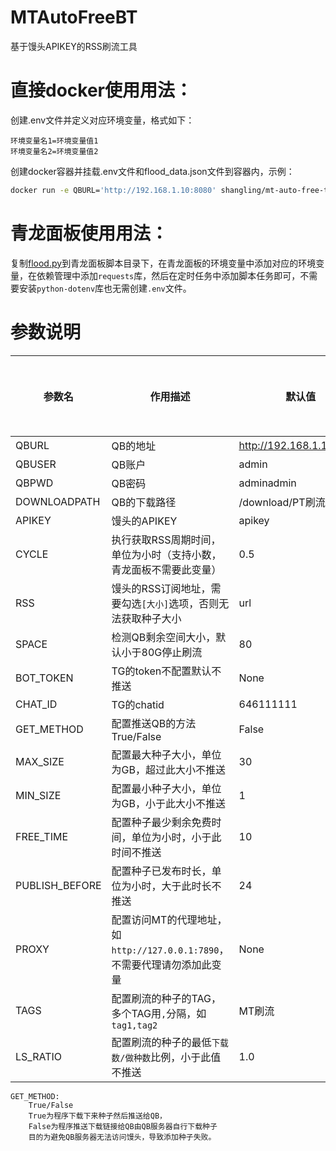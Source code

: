 # MTAutoFreeBT
基于馒头APIKEY的RSS刷流工具

# 直接docker使用用法：
创建.env文件并定义对应环境变量，格式如下：
```
环境变量名1=环境变量值1
环境变量名2=环境变量值2
```
创建docker容器并挂载.env文件和flood_data.json文件到容器内，示例：
```bash
docker run -e QBURL='http://192.168.1.10:8080' shangling/mt-auto-free-to-qb:latest -v ./flood_data.json:/app/flood_data.json -v ./.env:/app/.env
```

# 青龙面板使用用法：
复制[flood.py](./app/flood.py)到青龙面板脚本目录下，在青龙面板的环境变量中添加对应的环境变量，在依赖管理中添加`requests`库，然后在定时任务中添加脚本任务即可，不需要安装`python-dotenv`库也无需创建`.env`文件。

# 参数说明

| 参数名          | 作用描述                              | 默认值                      | 是否可为空 |
|--------------|-----------------------------------|--------------------------|-------|
| QBURL        | QB的地址                             | http://192.168.1.10:8080 | 否     |
| QBUSER       | QB账户                              | admin                    | 否     |
| QBPWD        | QB密码                              | adminadmin               | 否     |
| DOWNLOADPATH | QB的下载路径                           | /download/PT刷流           | 否     |
| APIKEY       | 馒头的APIKEY                         | apikey                   | 否     |
| CYCLE        | 执行获取RSS周期时间，单位为小时（支持小数，青龙面板不需要此变量） | 0.5                     | 是     |
| RSS          | 馒头的RSS订阅地址，需要勾选`[大小]`选项，否则无法获取种子大小                        | url                      | 否     |
| SPACE        | 检测QB剩余空间大小，默认小于80G停止刷流            | 80                       | 是     |
| BOT_TOKEN    | TG的token不配置默认不推送                  | None                | 是     |
| CHAT_ID      | TG的chatid                         | 646111111                | 是     |
| GET_METHOD   | 配置推送QB的方法   True/False            | False                    | 是     |
| MAX_SIZE     | 配置最大种子大小，单位为GB，超过此大小不推送 | 30                       | 是     |
| MIN_SIZE     | 配置最小种子大小，单位为GB，小于此大小不推送 | 1                        | 是     |
| FREE_TIME    | 配置种子最少剩余免费时间，单位为小时，小于此时间不推送 | 10                       | 是     |
| PUBLISH_BEFORE | 配置种子已发布时长，单位为小时，大于此时长不推送 | 24                       | 是     |
| PROXY        | 配置访问MT的代理地址，如`http://127.0.0.1:7890`，不需要代理请勿添加此变量 | None                     | 是     |
| TAGS         | 配置刷流的种子的TAG，多个TAG用`,`分隔，如`tag1,tag2` | MT刷流                   | 是     |
| LS_RATIO     | 配置刷流的种子的最低`下载数/做种数`比例，小于此值不推送 | 1.0                      | 是     |



```
GET_METHOD:
    True/False
    True为程序下载下来种子然后推送给QB，
    False为程序推送下载链接给QB由QB服务器自行下载种子
    目的为避免QB服务器无法访问馒头，导致添加种子失败。
```